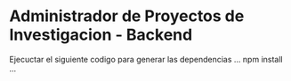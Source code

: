# Administrador de Proyectos de Investigacion  - Backend 

Ejecuctar el siguiente codigo para generar las dependencias
...
npm install
...